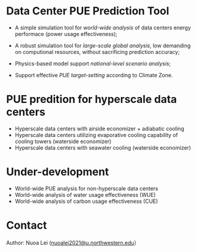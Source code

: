 # Data Center PUE Prediction Tool

* A simple simulation tool for *world-wide analysis* of data centers energy performace (power usage effectiveness);
  
* A robust simulation tool for *large-scale global analysis*, low demanding on computional resources, without sacrificing prediction accuracy;

* Physics-based model support *national-level scenario analysis*;

* Support effective *PUE target-setting* according to Climate Zone.


  
# PUE predition for hyperscale data centers

* Hyperscale data centers with airside economizer + adiabatic cooling
* Hyperscale data centers utilizing evaporative cooling capability of cooling towers (waterside economizer)
* Hyperscale data centers with seawater cooling (waterside economizer)


# Under-development

* World-wide PUE analysis for non-hyperscale data centers
* World-wide analysis of water usage effectiveness (WUE)
* World-wide analysis of carbon usage effectiveness (CUE)

# Contact
Author: Nuoa Lei (nuoalei2021@u.northwestern.edu）

